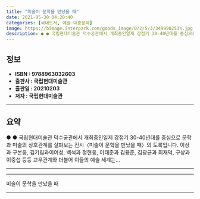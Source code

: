 ```yaml
---
title: "미술이 문학을 만났을 때"
date: 2021-05-30 04:20:40
categories: [국내도서, 예술-대중문화]
image: https://bimage.interpark.com/goods_image/0/2/5/3/349990253s.jpg
description: ● ● 국립현대미술관 덕수궁관에서 개최중인일제 강점기 30-40년대를 중심으로 문학과 미술의 상호관계를 살펴보는 전시〈미술이 문학을 만났을 때〉의 도록입니다. 이상과 구본웅, 김기림과이여성, 백석과 정현웅, 이태준과 김용준, 김광균과 최재덕, 구상과 이중섭 등등 교우관계와 더불어 이
---
```


## **정보**

- **ISBN : 9788963032603**
- **출판사 : 국립현대미술관**
- **출판일 : 20210203**
- **저자 : 국립현대미술관**

------



## **요약**

●  ●  국립현대미술관 덕수궁관에서 개최중인일제 강점기 30-40년대를 중심으로 문학과 미술의 상호관계를 살펴보는 전시〈미술이 문학을 만났을 때〉의 도록입니다. 이상과 구본웅, 김기림과이여성, 백석과 정현웅, 이태준과 김용준, 김광균과 최재덕, 구상과 이중섭 등등 교우관계와 더불어 이들의 예술 세계는... 

------



------


미술이 문학을 만났을 때 

------



